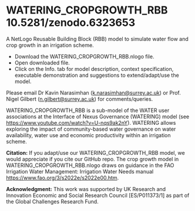 # WATERING_CROPGROWTH_RBB 10.5281/zenodo.6323653
A NetLogo Reusable Building Block (RBB) model to simulate water flow and crop growth in an irrigation scheme.

- Download the WATERING_CROPGROWTH_RBB.nlogo file.
- Open downloaded file. 
- Click on the Info. tab for model description, context specification, executable demonstration and suggestions to extend/adapt/use the model. 

Please email Dr Kavin Narasimhan (k.narasimhan@surrey.ac.uk) or Prof. Nigel Gilbert (n.gilbert@surrey.ac.uk) for comments/queries. 

WATERING_CROPGROWTH_RBB is a sub-model of the WATER user associations at the Interface of Nexus Governance (WATERING) model (see https://www.youtube.com/watch?v=U-nqs9ak2nY). WATERING allows exploring the impact of community-based water governance on water availability, water use and economic productivity within an irrigation scheme. 

**Citation:** If you adapt/use our WATERING_CROPGROWTH_RBB model, we would appreciate if you cite our GitHub repo. The crop growth model in WATERING_CROPGROWTH_RBB.nlogo draws on guidance in the FAO Irrigation Water Management: Irrigation Water Needs manual https://www.fao.org/3/s2022e/s2022e00.htm. 

**Acknowledgment:** This work was supported by UK Research and Innovation Economic and Social Research Council [ES/P011373/1] as part of the Global Challenges Research Fund.
